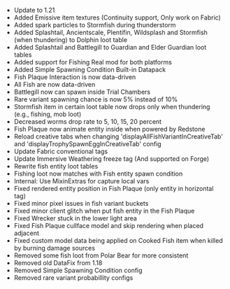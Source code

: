 * Update to 1.21
* Added Emissive item textures (Continuity support, Only work on Fabric)
* Added spark particles to Stormfish during thunderstorm
* Added Splashtail, Ancientscale, Plentifin, Wildsplash and Stormfish (when thundering) to Dolphin loot table
* Added Splashtail and Battlegill to Guardian and Elder Guardian loot tables
* Added support for Fishing Real mod for both platforms
* Added Simple Spawning Condition Built-in Datapack
* Fish Plaque Interaction is now data-driven
* All Fish are now data-driven
* Battlegill now can spawn inside Trial Chambers
* Rare variant spawning chance is now 5% instead of 10%
* Stormfish item in certain loot table now drops only when thundering (e.g., fishing, mob loot)
* Decreased worms drop rate to 5, 10, 15, 20 percent
* Fish Plaque now animate entity inside when powered by Redstone
* Reload creative tabs when changing 'displayAllFishVariantInCreativeTab' and 'displayTrophySpawnEggInCreativeTab' config
* Update Fabric conventional tags
* Update Immersive Weathering freeze tag (And supported on Forge)
* Rewrite fish entity loot tables
* Fishing loot now matches with Fish entity spawn condition
* Internal: Use MixinExtras for capture local vars
* Fixed rendered entity position in Fish Plaque (only entity in horizontal tag)
* Fixed minor pixel issues in fish variant buckets
* Fixed minor client glitch when put fish entity in the Fish Plaque
* Fixed Wrecker stuck in the lower light area
* Fixed Fish Plaque cullface model and skip rendering when placed adjacent
* Fixed custom model data being applied on Cooked Fish item when killed by burning damage sources
* Removed some fish loot from Polar Bear for more consistent
* Removed old DataFix from 1.18
* Removed Simple Spawning Condition config
* Removed rare variant probabillity configs